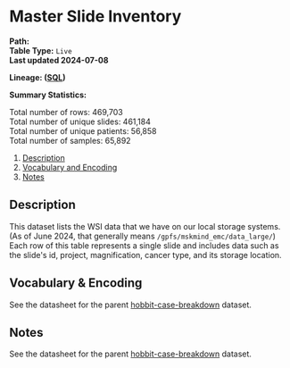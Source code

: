 # Master Slide Inventory

<b> Path:</b>  <br/> 
<b>Table Type:</b> `Live` <br/> 
<b>Last updated 2024-07-08</b> <br/> 

<b>Lineage: ([SQL](sql/master_slide_inventory.sql))</b>


<b>Summary Statistics:</b>

Total number of rows: 469,703 <br/>
Total number of unique slides: 461,184 <br/>
Total number of unique patients: 56,858 <br/>
Total number of samples: 65,892 <br/>

1. [Description](#description)
2. [Vocabulary and Encoding](#vocabulary)
3. [Notes](#notes)

## Description <a name="description"></a>

This dataset lists the WSI data that we have on our local storage systems.  (As of June
2024, that generally means `/gpfs/mskmind_emc/data_large/`)  Each row of this table represents a
single slide and includes data such as the slide's id, project, magnification, cancer
type, and its storage location.

## Vocabulary & Encoding <a name="vocabulary"></a>

See the datasheet for the parent [hobbit-case-breakdown](../hobbit/hobbit-casebreakdown.md) dataset. 

## Notes <a name="notes"></a>


See the datasheet for the parent [hobbit-case-breakdown](../hobbit/hobbit-casebreakdown.md) dataset. 